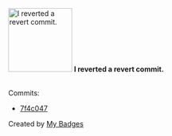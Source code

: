 <img src="https://github.com/my-badges/my-badges/blob/master/src/all-badges/revert-revert-commit/revert-revert-commit.png?raw=true" alt="I reverted a revert commit." title="I reverted a revert commit." width="128">
<strong>I reverted a revert commit.</strong>
<br><br>

Commits:

- <a href="https://github.com/smart-elections/smart-elections-frontend/commit/7f4c04761941991ff5981824eb454a9113679b2b">7f4c047</a>


Created by <a href="https://github.com/my-badges/my-badges">My Badges</a>